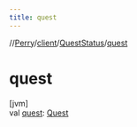 ```yaml
---
title: quest
---
```

//[Perry](../../../index.html)/[client](../index.html)/[QuestStatus](index.html)/[quest](quest.html)



# quest



[jvm]\
val [quest](quest.html): [Quest](../../server.quest/-quest/index.html)




